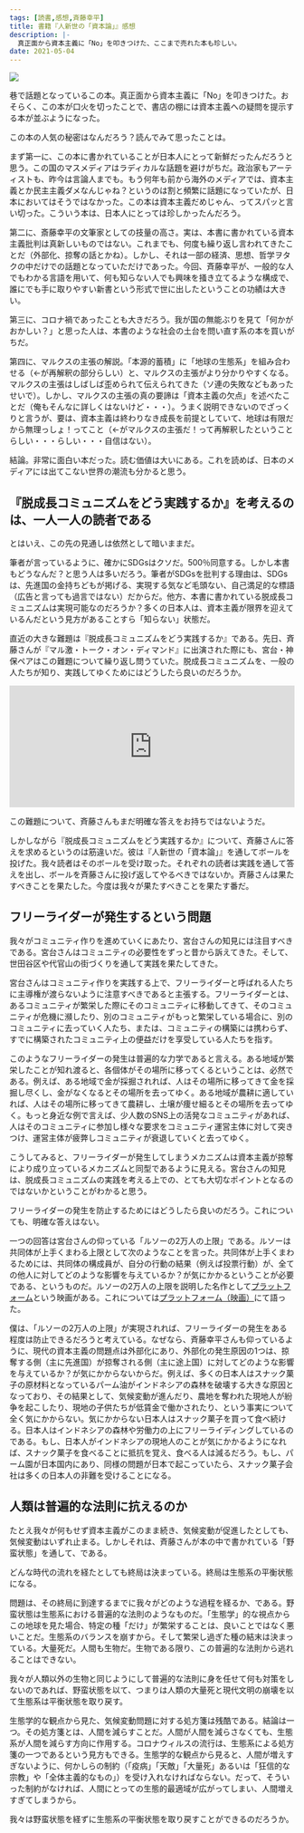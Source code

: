 ```yaml
---
tags: [読書,感想,斉藤幸平]
title: 書籍『人新世の「資本論」』感想
description: |-
  真正面から資本主義に「No」を叩きつけた、ここまで売れた本も珍しい。
date: 2021-05-04
---
```


<a href="https://www.amazon.co.jp/-/en/%E6%96%8E%E8%97%A4%E5%B9%B8%E5%B9%B3-ebook/dp/B08L2XMQKX?dchild=1&keywords=%E4%BA%BA%E6%96%B0%E7%94%9F%E3%81%AE%E8%B3%87%E6%9C%AC%E8%AB%96&qid=1620113502&s=instant-video&sr=1-1&linkCode=li2&tag=taito062507-22&linkId=2f5628ccb40fc800ba26e9ccbd3d6b89&language=en_US&ref_=as_li_ss_il" target="_blank"><img border="0" src="//ws-fe.amazon-adsystem.com/widgets/q?_encoding=UTF8&ASIN=B08L2XMQKX&Format=_SL160_&ID=AsinImage&MarketPlace=JP&ServiceVersion=20070822&WS=1&tag=taito062507-22&language=en_US" ></a><img src="https://ir-jp.amazon-adsystem.com/e/ir?t=taito062507-22&language=en_US&l=li2&o=9&a=B08L2XMQKX" width="1" height="1" border="0" alt="" style="border:none !important; margin:0px !important;" />

巷で話題となっているこの本。真正面から資本主義に「No」を叩きつけた。おそらく、この本が口火を切ったことで、書店の棚には資本主義への疑問を提示する本が並ぶようになった。

この本の人気の秘密はなんだろう？読んでみて思ったことは。

まず第一に、この本に書かれていることが日本人にとって新鮮だったんだろうと思う。この国のマスメディアはラディカルな話題を避けがちだ。政治家もアーティストも、昨今は言論人までも。もう何年も前から海外のメディアでは、資本主義とか民主主義ダメなんじゃね？というのは割と頻繁に話題になっていたが、日本においてはそうではなかった。この本は資本主義だめじゃん、ってスパッと言い切った。こういう本は、日本人にとっては珍しかったんだろう。

第二に、斎藤幸平の文筆家としての技量の高さ。実は、本書に書かれている資本主義批判は真新しいものではない。これまでも、何度も繰り返し言われてきたことだ（外部化、掠奪の話とかね）。しかし、それは一部の経済、思想、哲学ヲタクの中だけでの話題となっていただけであった。今回、斉藤幸平が、一般的な人でもわかる言語を用いて、何も知らない人でも興味を掻き立てるような構成で、誰にでも手に取りやすい新書という形式で世に出したということの功績は大きい。

第三に、コロナ禍であったことも大きだろう。我が国の無能ぶりを見て「何かがおかしい？」と思った人は、本書のような社会の土台を問い直す系の本を買いがちだ。

第四に、マルクスの主張の解説。「本源的蓄積」に「地球の生態系」を組み合わせる（←が再解釈の部分らしい）と、マルクスの主張がより分かりやすくなる。マルクスの主張はしばしば歪められて伝えられてきた（ソ連の失敗などもあったせいで）。しかし、マルクスの主張の真の要諦は「資本主義の欠点」を述べたことだ（俺もそんなに詳しくはないけど・・・）。うまく説明できないのでざっくりと言うが、要は、資本主義は終わりなき成長を前提としていて、地球は有限だから無理っしょ！ってこと（←がマルクスの主張だ！って再解釈したということらしい・・・らしい・・・自信はない）。

結論。非常に面白い本だった。読む価値は大いにある。これを読めば、日本のメディアには出てこない世界の潮流も分かると思う。

## 『脱成長コミュニズムをどう実践するか』を考えるのは、一人一人の読者である

とはいえ、この先の見通しは依然として暗いままだ。

筆者が言っているように、確かにSDGsはクソだ。500％同意する。しかし本書もどうなんだ？と思う人は多いだろう。筆者がSDGsを批判する理由は、SDGsは、先進国の金持ちどもが掲げる、実現する気など毛頭ない、自己満足的な標語（広告と言っても過言ではない）だからだ。他方、本書に書かれている脱成長コミュニズムは実現可能なのだろうか？多くの日本人は、資本主義が限界を迎えているんだという見方があることすら「知らない」状態だ。

直近の大きな難題は『脱成長コミュニズムをどう実践するか』である。先日、斉藤さんが『マル激・トーク・オン・ディマンド』に出演された際にも、宮台・神保ペアはこの難題について繰り返し問うていた。脱成長コミュニズムを、一般の人たちが知り、実践してゆくためにはどうしたら良いのだろうか。

<iframe width="100%" height="215" src="https://www.youtube.com/embed/deqSOD1OA-o" title="YouTube video player" frameborder="0" allow="accelerometer; autoplay; clipboard-write; encrypted-media; gyroscope; picture-in-picture" allowfullscreen></iframe>

この難題について、斉藤さんもまだ明確な答えをお持ちではないようだ。

しかしながら『脱成長コミュニズムをどう実践するか』について、斉藤さんに答えを求めるというのは筋違いだ。彼は『人新世の「資本論」』を通してボールを投げた。我々読者はそのボールを受け取った。それぞれの読者は実践を通して答えを出し、ボールを斉藤さんに投げ返してやるべきではないか。斉藤さんは果たすべきことを果たした。今度は我々が果たすべきことを果たす番だ。

## フリーライダーが発生するという問題

我々がコミュニティ作りを進めていくにあたり、宮台さんの知見には注目すべきである。宮台さんはコミュニティの必要性をずっと昔から訴えてきた。そして、世田谷区や代官山の街づくりを通して実践を果たしてきた。

宮台さんはコミュニティ作りを実践する上で、フリーライダーと呼ばれる人たちに主導権が渡らないように注意すべきであると主張する。フリーライダーとは、あるコミュニティが繁栄した際にそのコミュニティに移動してきて、そのコミュニティが危機に瀕したり、別のコミュニティがもっと繁栄している場合に、別のコミュニティに去っていく人たち、または、コミュニティの構築には携わらず、すでに構築されたコミュニティ上の便益だけを享受している人たちを指す。

このようなフリーライダーの発生は普遍的な力学であると言える。ある地域が繁栄したことが知れ渡ると、各個体がその場所に移ってくるということは、必然である。例えば、ある地域で金が採掘されれば、人はその場所に移ってきて金を採掘し尽くし、金がなくなるとその場所を去ってゆく。ある地域が農耕に適していれば、人はその場所に移ってきて農耕し、土壌が痩せ細るとその場所を去ってゆく。もっと身近な例で言えば、少人数のSNS上の活発なコミュニティがあれば、人はそのコミュニティに参加し様々な要求をコミュニティ運営主体に対して突きつけ、運営主体が疲弊しコミュニティが衰退していくと去ってゆく。

こうしてみると、フリーライダーが発生してしまうメカニズムは資本主義が掠奪により成り立っているメカニズムと同型であるように見える。宮台さんの知見は、脱成長コミュニズムの実践を考える上での、とても大切なポイントとなるのではないかということがわかると思う。

フリーライダーの発生を防止するためにはどうしたら良いのだろう。これについても、明確な答えはない。

一つの回答は宮台さんの仰っている「ルソーの2万人の上限」である。ルソーは共同体が上手くまわる上限として次のようなことを言った。共同体が上手くまわるためには、共同体の構成員が、自分の行動の結果（例えば投票行動）が、全ての他人に対してどのような影響を与えているか？が気にかかるということが必要である、というものだ。ルソーの2万人の上限を説明した名作として[プラットフォーム](https://www.youtube.com/watch?v=BD9f_ugVxNk)という映画がある。これについては[プラットフォーム（映画）](https://blog.tach.dev/blog/2021-02-02-%E3%83%97%E3%83%A9%E3%83%83%E3%83%88%E3%83%95%E3%82%A9%E3%83%BC%E3%83%A0%EF%BC%88%E6%98%A0%E7%94%BB%EF%BC%89)にて語った。

僕は、「ルソーの2万人の上限」が実現されれば、フリーライダーの発生をある程度は防止できるだろうと考えている。なぜなら、斉藤幸平さんも仰っているように、現代の資本主義の問題点は外部化にあり、外部化の発生原因の1つは、掠奪する側（主に先進国）が掠奪される側（主に途上国）に対してどのような影響を与えているか？が気にかからないからだ。例えば、多くの日本人はスナック菓子の原材料となっているパーム油がインドネシアの森林を破壊する大きな原因となっており、その結果として、気候変動が進んだり、農地を奪われた現地人が紛争を起こしたり、現地の子供たちが低賃金で働かされたり、という事実について全く気にかからない。気にかからない日本人はスナック菓子を買って食べ続ける。日本人はインドネシアの森林や労働力の上にフリーライディングしているのである。もし、日本人がインドネシアの現地人のことが気にかかるようになれば、スナック菓子を食べることに抵抗を覚え、食べる人は減るだろう。もし、パーム園が日本国内にあり、同様の問題が日本で起こっていたら、スナック菓子会社は多くの日本人の非難を受けることになる。

## 人類は普遍的な法則に抗えるのか

たとえ我々が何もせず資本主義がこのまま続き、気候変動が促進したとしても、気候変動はいずれ止まる。しかしそれは、斉藤さんが本の中で書かれている「野蛮状態」を通して、である。

どんな時代の流れを経たとしても終局は決まっている。終局は生態系の平衡状態になる。

問題は、その終局に到達するまでに我々がどのような過程を経るか、である。野蛮状態は生態系における普遍的な法則のようなものだ。「生態学」的な視点からこの地球を見た場合、特定の種「だけ」が繁栄することは、良いことではなく悪いことだ。生態系のバランスを崩すから。そして繁栄し過ぎた種の結末は決まっている。大量死だ。人間も生物だ。生物である限り、この普遍的な法則から逃れることはできない。

我々が人類以外の生物と同じようにして普遍的な法則に身を任せて何も対策をしないのであれば、野蛮状態を以て、つまりは人類の大量死と現代文明の崩壊を以て生態系は平衡状態を取り戻す。

生態学的な観点から見た、気候変動問題に対する処方箋は残酷である。結論は一つ。その処方箋とは、人間を減らすことだ。人間が人間を減らさなくても、生態系が人間を減らす方向に作用する。コロナウィルスの流行は、生態系による処方箋の一つであるという見方もできる。生態学的な観点から見ると、人間が増えすぎないように、何かしらの制約（「疫病」「天敵」「大量死」あるいは「狂信的な宗教」や「全体主義的なもの」）を受け入れなければならない。だって、そういった制約がなければ、人間にとっての生態的最適域が広がってしまい、人間増えすぎてしまうから。

我々は野蛮状態を経ずに生態系の平衡状態を取り戻すことができるのだろうか。